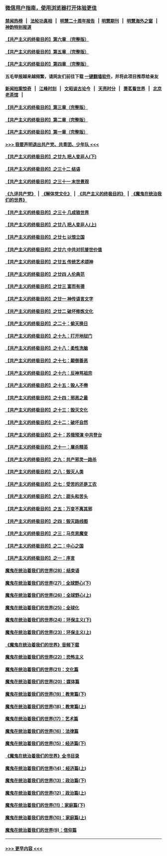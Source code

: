 ### [微信用户指南，使用浏览器打开体验更佳](https://github.com/gfw-breaker/banned-news1/blob/master/indexes/wechat-guide.md?t=0)
#### [禁闻热榜](热点新闻.md?t=0)  &nbsp;&nbsp;|&nbsp;&nbsp; [法轮功真相](https://github.com/gfw-breaker/truth/blob/master/README.md?t=0) &nbsp;&nbsp;|&nbsp;&nbsp; [明慧二十周年报告](https://github.com/gfw-breaker/mh-reports/blob/master/README.md?t=0) &nbsp;&nbsp;|&nbsp;&nbsp;[明慧期刊](https://github.com/gfw-breaker/mh-qikan) &nbsp;&nbsp;|&nbsp;&nbsp; [明慧海外之窗](https://github.com/gfw-breaker/mh-news/blob/master/README.md?t=0) &nbsp;&nbsp;|&nbsp;&nbsp; [神韵特别报道](https://github.com/gfw-breaker/mh-news/blob/master/shenyun.md?t=0)
#### [【共产主义的终极目的】第六章 （完整版）](../pages/nsc422/n11428913.md?t=02060311) 
#### [【共产主义的终极目的】第五章 （完整版）](../pages/nsc422/n11428912.md?t=02060311) 
#### [【共产主义的终极目的】第四章 （完整版）](../pages/nsc422/n11428907.md?t=02060311) 
#### 五毛举报越来越频繁，请网友们前往下载 [一键翻墙软件](https://github.com/gfw-breaker/ssr-accounts)，并将此项目推荐给亲友
#### [新闻拍案惊奇](https://github.com/gfw-breaker/banned-news1/blob/master/pages/link4.md) &nbsp;&nbsp;|&nbsp;&nbsp; [江峰时刻](https://github.com/gfw-breaker/banned-news1/blob/master/pages/link4.md) &nbsp;&nbsp;|&nbsp;&nbsp; [文昭谈古论今](https://github.com/gfw-breaker/banned-news1/blob/master/pages/link4.md) &nbsp;&nbsp;|&nbsp;&nbsp; [天亮时分](https://github.com/gfw-breaker/banned-news1/blob/master/pages/link4.md) &nbsp;&nbsp;|&nbsp;&nbsp; [萧茗看世界](https://github.com/gfw-breaker/banned-news1/blob/master/pages/link4.md) &nbsp;&nbsp;|&nbsp;&nbsp; [北京老茶馆](https://github.com/gfw-breaker/banned-news1/blob/master/pages/link4.md) &nbsp;&nbsp;|&nbsp;&nbsp; 
#### [【共产主义的终极目的】第三章（完整版）](../pages/nsc422/n11428848.md?t=02060311) 
#### [【共产主义的终极目的】第二章（完整版）](../pages/nsc422/n11428831.md?t=02060311) 
#### [【共产主义的终极目的】第一章（完整版）](../pages/nsc422/n11417651.md?t=02060311) 
#### [>>> 我要声明退出共产党、共青团、少年队 <<<](https://github.com/begood0513/goodnews/blob/master/quit/letter.md) 
#### [【共产主义的终极目的】之廿九 把人变非人(下)](../pages/nsc422/n11344140.md?t=02060311) 
#### [【共产主义的终极目的】之三十二 结语](../pages/nsc422/n11360535.md?t=02060311) 
#### [【共产主义的终极目的】之三十一 末世景观](../pages/nsc422/n11351129.md?t=02060311) 
#### [《九评共产党》](https://github.com/begood0513/9ping.md/blob/master/README.md) &nbsp;|&nbsp; [《解体党文化》](../../../../jtdwh.md/blob/master/README.md)  &nbsp;|&nbsp; [《共产主义的终极目的》](../../../../gczydzjmd.md/blob/master/README.md) &nbsp;|&nbsp; [《魔鬼在统治我们的世界》](../../../../mgztzwmdsj.md/blob/master/README.md) 
#### [【共产主义的终极目的】之三十 几成狼世界](../pages/nsc422/n11348280.md?t=02060311) 
#### [【共产主义的终极目的】之廿八 把人变非人(上)](../pages/nsc422/n11340492.md?t=02060311) 
#### [【共产主义的终极目的】之廿七 以恨立国](../pages/nsc422/n11336944.md?t=02060311) 
#### [【共产主义的终极目的】之廿六 中共对抗普世价值](../pages/nsc422/n11324785.md?t=02060311) 
#### [【共产主义的终极目的】之廿五 传统艺术颂神](../pages/nsc422/n11296396.md?t=02060311) 
#### [【共产主义的终极目的】之廿四 人伦典范](../pages/nsc422/n11296397.md?t=02060311) 
#### [【共产主义的终极目的】之廿三 富而有德](../pages/nsc422/n11283598.md?t=02060311) 
#### [【共产主义的终极目的】之廿一 神传语言文字](../pages/nsc422/n11263265.md?t=02060311) 
#### [【共产主义的终极目的】之廿二 破坏修炼文化](../pages/nsc422/n11245728.md?t=02060311) 
#### [【共产主义的终极目的】之二十：偷天换日](../pages/nsc422/n11238846.md?t=02060311) 
#### [【共产主义的终极目的】之十九：打开地狱门](../pages/nsc422/n11206376.md?t=02060311) 
#### [【共产主义的终极目的】之十八：柔性洗脑](../pages/nsc422/n11199994.md?t=02060311) 
#### [【共产主义的终极目的】之十七：颠倒善恶](../pages/nsc422/n11179782.md?t=02060311) 
#### [【共产主义的终极目的】之十六：反神骂祖宗](../pages/nsc422/n11166798.md?t=02060311) 
#### [【共产主义的终极目的】之十五：毁人不倦](../pages/nsc422/n11166792.md?t=02060311) 
#### [【共产主义的终极目的】之十四：邪恶之最](../pages/nsc422/n11150249.md?t=02060311) 
#### [【共产主义的终极目的】之十三：毁灭文化](../pages/nsc422/n11135227.md?t=02060311) 
#### [【共产主义的终极目的】之十二：破坏自然](../pages/nsc422/n11135214.md?t=02060311) 
#### [【共产主义的终极目的】之十：苏俄预演 中共登台](../pages/nsc422/n11118424.md?t=02060311) 
#### [【共产主义的终极目的】之十一：屠杀精英](../pages/nsc422/n11118442.md?t=02060311) 
#### [【共产主义的终极目的】之九：共产邪灵一路杀](../pages/nsc422/n11114139.md?t=02060311) 
#### [【共产主义的终极目的】之八：毁灭人类](../pages/nsc422/n11108503.md?t=02060311) 
#### [【共产主义的终极目的】之七：受苦的还是工农](../pages/nsc422/n11101809.md?t=02060311) 
#### [【共产主义的终极目的】之六：甜头和苦头](../pages/nsc422/n11096971.md?t=02060311) 
#### [【共产主义的终极目的】之五：万变不离其邪](../pages/nsc422/n11091285.md?t=02060311) 
#### [【共产主义的终极目的】之四：毁灭路线图](../pages/nsc422/n11086284.md?t=02060311) 
#### [【共产主义的终极目的】之三：马克思魔变](../pages/nsc422/n11061941.md?t=02060311) 
#### [【共产主义的终极目的】之二：中心之国](../pages/nsc422/n11047728.md?t=02060311) 
#### [【共产主义的终极目的】之一：序言](../pages/nsc422/n11086077.md?t=02060311) 
#### [魔鬼在统治着我们的世界(28)：结束语](../pages/nsc422/n10936246.md?t=02060311) 
#### [魔鬼在统治着我们的世界(27)：全球野心(下)](../pages/nsc422/n10928319.md?t=02060311) 
#### [魔鬼在统治着我们的世界(26)：全球野心(上)](../pages/nsc422/n10900318.md?t=02060311) 
#### [魔鬼在统治着我们的世界(25)：全球化](../pages/nsc422/n10788205.md?t=02060311) 
#### [魔鬼在统治着我们的世界(24)：环保主义(下)](../pages/nsc422/n10695307.md?t=02060311) 
#### [魔鬼在统治着我们的世界(23)：环保主义(上)](../pages/nsc422/n10688613.md?t=02060311) 
#### [《魔鬼在统治着我们的世界》音频下载](../pages/nsc422/n10635553.md?t=02060311) 
#### [魔鬼在统治着我们的世界(22)：恐怖主义](../pages/nsc422/n10614727.md?t=02060311) 
#### [魔鬼在统治着我们的世界(21)：文化篇](../pages/nsc422/n10597706.md?t=02060311) 
#### [魔鬼在统治着我们的世界(20)：媒体篇](../pages/nsc422/n10586579.md?t=02060311) 
#### [魔鬼在统治着我们的世界(19)：教育篇(下)](../pages/nsc422/n10564808.md?t=02060311) 
#### [魔鬼在统治着我们的世界(18)：教育篇(上)](../pages/nsc422/n10526970.md?t=02060311) 
#### [魔鬼在统治着我们的世界(17)：艺术篇](../pages/nsc422/n10499093.md?t=02060311) 
#### [魔鬼在统治着我们的世界(16)：法律篇](../pages/nsc422/n10485969.md?t=02060311) 
#### [魔鬼在统治着我们的世界(15)：经济篇(下)](../pages/nsc422/n10469975.md?t=02060311) 
#### [《魔鬼在统治着我们的世界》全书目录](../pages/nsc422/n10464261.md?t=02060311) 
#### [魔鬼在统治着我们的世界(14)：经济篇(上)](../pages/nsc422/n10457370.md?t=02060311) 
#### [魔鬼在统治着我们的世界(13)：政治篇(下)](../pages/nsc422/n10448270.md?t=02060311) 
#### [魔鬼在统治着我们的世界(12)：政治篇(上)](../pages/nsc422/n10444576.md?t=02060311) 
#### [魔鬼在统治着我们的世界(11)：家庭篇(下)](../pages/nsc422/n10440961.md?t=02060311) 
#### [魔鬼在统治着我们的世界(10)：家庭篇(上)](../pages/nsc422/n10435448.md?t=02060311) 
#### [魔鬼在统治着我们的世界(9)：信仰篇](../pages/nsc422/n10432159.md?t=02060311) 

----
#### [ >>> 更早内容 <<< ](../indexes/nsc422-earlier.md)
